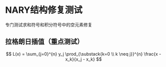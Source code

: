 # NARY结构修复测试

专门测试求和符号和积分符号中的空元素修复

## 拉格朗日插值（重点测试）
$$
L(x) = \sum_{j=0}^{n} y_j \prod_{\substack{k=0 \\ k \neq j}}^{n} \frac{x - x_k}{x_j - x_k}
$$
